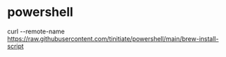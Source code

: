 # powershell

curl --remote-name https://raw.githubusercontent.com/tinitiate/powershell/main/brew-install-script
